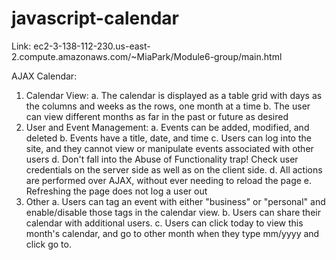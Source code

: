# javascript-calendar

Link: ec2-3-138-112-230.us-east-2.compute.amazonaws.com/~MiaPark/Module6-group/main.html

AJAX Calendar:
1. Calendar View:
    a. The calendar is displayed as a table grid with days as the columns and weeks as the rows, one month at a time
    b. The user can view different months as far in the past or future as desired
2. User and Event Management:
    a. Events can be added, modified, and deleted
    b. Events have a title, date, and time
    c. Users can log into the site, and they cannot view or manipulate events associated with other users
    d. Don't fall into the Abuse of Functionality trap! Check user credentials on the server side as well as on the client side.
    d. All actions are performed over AJAX, without ever needing to reload the page
    e. Refreshing the page does not log a user out
3. Other
    a. Users can tag an event with either "business" or "personal" and enable/disable those tags in the calendar view. 
    b. Users can share their calendar with additional users. 
    c. Users can click today to view this month's calendar, and go to other month when they type mm/yyyy and click go to.